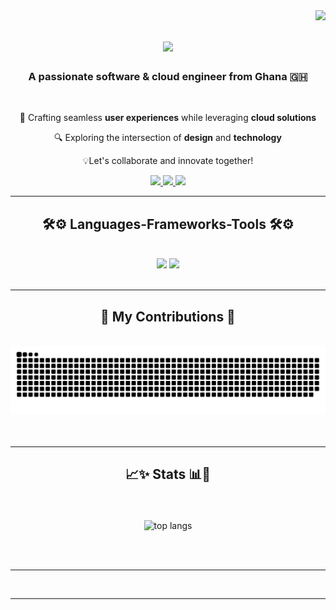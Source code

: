 <img align="right" src="https://visitor-badge.laobi.icu/badge?page_id=Gandah.Gandah&left_color=red&right_color=green" />

<h1 align="center">
    <img src="https://readme-typing-svg.herokuapp.com/?font=Bungee&size=30&center=true&vCenter=true&width=500&height=70&duration=3500&lines=Hello+There!+👋;+I'm+Gandah+Kelvin;" />
</h1>

<h3 align="center">A passionate software & cloud engineer  from Ghana 🇬🇭</h3>

<br/>

<div align="center">
 
 🚀 Crafting seamless **user experiences** while leveraging **cloud solutions**
 
🔍 Exploring the intersection of **design** and **technology**

💡Let's collaborate and innovate together! 
 </div>

 <div align="center"> 
  <a href="mailto:gandahkelvin33@gmail.com">
    <img src="https://img.shields.io/badge/Gmail-333333?style=for-the-badge&logo=gmail&logoColor=blue" />
  </a>
  <a href="https://linkedin.com/in/gandahkelvin" target="_blank">
    <img src="https://img.shields.io/badge/LinkedIn-0077B5?style=for-the-badge&logo=linkedin&logoColor=white" target="_blank" />
  </a>
  <a href="https://gandah-porfolio.vercel.app" target="_blank">
     <img src="https://img.shields.io/badge/Portfolio-FF5722?style=for-the-badge&logo=todoist&logoColor=white" target="_blank" /> <!-- sqlite, safari, google-chrome are other good icon options -->
  </a>
</div>

 <hr/>
 
<h2 align="center">🛠️⚙️ Languages-Frameworks-Tools 🛠️⚙️</h2>
<br/>
<div align="center">
    <img src="https://skillicons.dev/icons?i=react,angular,jest,redux,vitest,css,vscode,github,figma,tailwind,git,githubactions" />
    <img src="https://skillicons.dev/icons?i=nodejs,python,javascript,typescript,express,bash,mongodb,aws,java,nextjs,mysql,docker" /><br>
</div>

<br/>
<hr/>

<div align="center">
  <h2>🐍 My Contributions 🐍</h2>
  <br>
  <img alt="snake eating my contributions" src="https://raw.githubusercontent.com/Gandah/Gandah/output/github-contribution-grid-snake.svg" />
 <br/><br/><br/>
</div>

<hr/>

<h2 align="center">📈✨ Stats 📊💫</h2>
<br>
<div align=center>
<!--   <img width=390 src="https://streak-stats.demolab.com?user=Gandah&theme=dracula&border_radius=10" alt="streak stats"/>
  <img width=390 src="https://github-readme-stats.vercel.app/api?username=Gandah&count_private=true&show_icons=true&theme=dracula&rank_icon=github&border_radius=10" alt="readme stats" /> -->
  <br/>
  <img width=325 align="center" src="https://github-readme-stats.vercel.app/api/top-langs/?username=Gandah&hide=HTML&langs_count=8&layout=compact&theme=dracula&border_radius=10&size_weight=0.5&count_weight=0.5&exclude_repo=github-readme-stats" alt="top langs" />
</div>

<br/><br/>

<hr/>

<br/>
<hr/>
